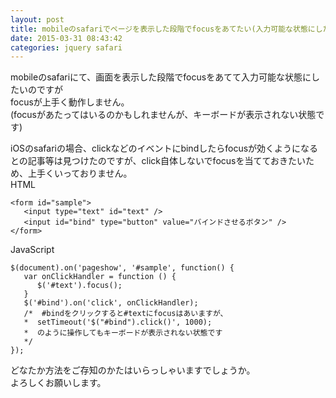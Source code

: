 ```yaml
---
layout: post
title: mobileのsafariでページを表示した段階でfocusをあてたい(入力可能な状態にしたい)
date: 2015-03-31 08:43:42
categories: jquery safari
---
```

<p>mobileのsafariにて、画面を表示した段階でfocusをあてて入力可能な状態にしたいのですが <br>
focusが上手く動作しません。 <br>
(focusがあたってはいるのかもしれませんが、キーボードが表示されない状態です) </p>

<p>iOSのsafariの場合、clickなどのイベントにbindしたらfocusが効くようになるとの記事等は見つけたのですが、click自体しないでfocusを当てておきたいため、上手くいっておりません。 <br>
HTML</p>

<pre><code>&lt;form id="sample"&gt;
   &lt;input type="text" id="text" /&gt;
   &lt;input id="bind" type="button" value="バインドさせるボタン" /&gt;
&lt;/form&gt;
</code></pre>

<p>JavaScript</p>

<pre><code>$(document).on('pageshow', '#sample', function() {
   var onClickHandler = function () {
      $('#text').focus();
   }
   $('#bind').on('click', onClickHandler);
   /*  #bindをクリックすると#textにfocusはあいますが、
   *  setTimeout('$("#bind").click()', 1000);
   *  のように操作してもキーボードが表示されない状態です
   */
});
</code></pre>

<p>どなたか方法をご存知のかたはいらっしゃいますでしょうか。 <br>
よろしくお願いします。</p>
